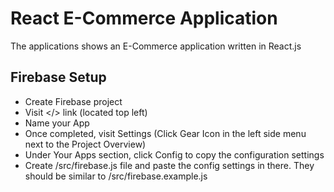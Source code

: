 # React E-Commerce Application

The applications shows an E-Commerce application written in React.js

## Firebase Setup
- Create Firebase project
- Visit </> link (located top left)
- Name your App
- Once completed, visit Settings (Click Gear Icon in the left side menu next to the Project Overview)
- Under Your Apps section, click Config to copy the configuration settings
- Create /src/firebase.js file and paste the config settings in there. They should be similar to /src/firebase.example.js

